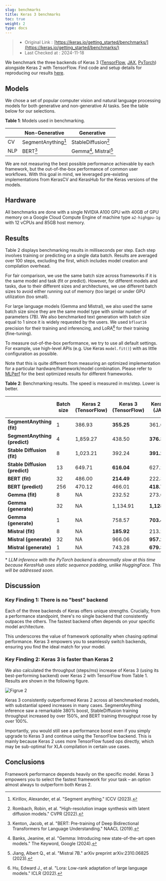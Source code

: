 ```yaml
---
slug: benchmarks
title: Keras 3 benchmarks
toc: true
weight: 2
type: docs
---
```


> - Original Link : [https://keras.io/getting_started/benchmarks/](https://keras.io/getting_started/benchmarks/)
> - Last Checked at : 2024-11-18

We benchmark the three backends of Keras 3 ([TensorFlow](https://tensorflow.org/), [JAX](https://jax.readthedocs.io/en/latest/), [PyTorch](https://pytorch.org/)) alongside Keras 2 with TensorFlow. Find code and setup details for reproducing our results [here](https://github.com/haifeng-jin/keras-benchmarks/tree/v0.0.5).

## Models

We chose a set of popular computer vision and natural language processing models for both generative and non-generative AI tasks. See the table below for our selections.

**Table 1**: Models used in benchmarking.

|     | Non-Generative      | Generative             |
| --- | ------------------- | ---------------------- |
| CV  | SegmentAnything[^1] | StableDiffusion[^2]    |
| NLP | BERT[^3]            | Gemma[^4], Mistral[^5] |

We are not measuring the best possible performance achievable by each framework, but the out-of-the-box performance of common user workflows. With this goal in mind, we leveraged pre-existing implementations from KerasCV and KerasHub for the Keras versions of the models.

## Hardware

All benchmarks are done with a single NVIDIA A100 GPU with 40GB of GPU memory on a Google Cloud Compute Engine of machine type `a2-highgpu-1g` with 12 vCPUs and 85GB host memory.

## Results

Table 2 displays benchmarking results in milliseconds per step. Each step involves training or predicting on a single data batch. Results are averaged over 100 steps, excluding the first, which includes model creation and compilation overhead.

For fair comparison, we use the same batch size across frameworks if it is the same model and task (fit or predict). However, for different models and tasks, due to their different sizes and architectures, we use different batch sizes to avoid either running out of memory (too large) or under GPU utilization (too small).

For large language models (Gemma and Mistral), we also used the same batch size since they are the same model type with similar number of parameters (7B). We also benchmarked text generation with batch size equal to 1 since it is widely requested by the users. We used `bfloat16` precision for their training and inferencing, and LoRA[^6] for their training (fine-tuning).

To measure out-of-the-box performance, we try to use all default settings. For example, use high-level APIs (e.g. Use Keras `model.fit()`) with as little configuration as possible.

Note that this is quite different from measuring an optimized implementation for a particular hardware/framework/model combination. Please refer to [MLPerf](https://mlcommons.org/benchmarks/) for the best optimized results for different frameworks.

**Table 2**: Benchmarking results. The speed is measured in ms/step. Lower is better.

|                                | Batch size | Keras 2 (TensorFlow) | Keras 3 (TensorFlow) | Keras 3 (JAX) | Keras 3 (PyTorch) (eager) | Keras 3 (best) |
| ------------------------------ | ---------- | -------------------- | -------------------- | ------------- | ------------------------- | -------------- |
| **SegmentAnything (fit)**      | 1          | 386.93               | **355.25**           | 361.69        | 1,388.87                  | **355.25**     |
| **SegmentAnything (predict)**  | 4          | 1,859.27             | 438.50               | **376.34**    | 1,720.96                  | **376.34**     |
| **Stable Diffusion (fit)**     | 8          | 1,023.21             | 392.24               | **391.21**    | 823.44                    | **391.21**     |
| **Stable Diffusion (predict)** | 13         | 649.71               | **616.04**           | 627.27        | 1,337.17                  | **616.04**     |
| **BERT (fit)**                 | 32         | 486.00               | **214.49**           | 222.37        | 808.68                    | **214.49**     |
| **BERT (predict)**             | 256        | 470.12               | 466.01               | **418.72**    | 1,865.98                  | **418.72**     |
| **Gemma (fit)**                | 8          | NA                   | 232.52               | 273.67        | 525.15                    | **232.52**     |
| **Gemma (generate)**           | 32         | NA                   | 1,134.91             | **1,128.21**  | 7,952.67\*                | **1,128.21**   |
| **Gemma (generate)**           | 1          | NA                   | 758.57               | **703.46**    | 7,649.40\*                | **703.46**     |
| **Mistral (fit)**              | 8          | NA                   | **185.92**           | 213.22        | 452.12                    | **185.92**     |
| **Mistral (generate)**         | 32         | NA                   | 966.06               | **957.25**    | 10,932.59\*               | **957.25**     |
| **Mistral (generate)**         | 1          | NA                   | 743.28               | **679.30**    | 11,054.67\*               | **679.30**     |

\* _LLM inference with the PyTorch backend is abnormally slow at this time because KerasHub uses static sequence padding, unlike HuggingFace. This will be addressed soon._

## Discussion

### Key Finding 1: There is no "best" backend

Each of the three backends of Keras offers unique strengths. Crucially, from a performance standpoint, there's no single backend that consistently outpaces the others. The fastest backend often depends on your specific model architecture.

This underscores the value of framework optionality when chasing optimal performance. Keras 3 empowers you to seamlessly switch backends, ensuring you find the ideal match for your model.

### Key Finding 2: Keras 3 is faster than Keras 2

We also calculated the throughput (steps/ms) increase of Keras 3 (using its best-performing backend) over Keras 2 with TensorFlow from Table 1. Results are shown in the following figure.

![Figrue 2](/images/getting_started/benchmarks/jPncf0F.png "Figure 1: Keras 3 speedup over Keras 2 measured in throughput (steps/ms)")

Keras 3 consistently outperformed Keras 2 across all benchmarked models, with substantial speed increases in many cases. SegmentAnything inference saw a remarkable 380% boost, StableDiffusion training throughput increased by over 150%, and BERT training throughput rose by over 100%.

Importantly, you would still see a performance boost even if you simply upgrade to Keras 3 and continue using the TensorFlow backend. This is mainly because Keras 2 uses more TensorFlow fused ops directly, which may be sub-optimal for XLA compilation in certain use cases.

## Conclusions

Framework performance depends heavily on the specific model. Keras 3 empowers you to select the fastest framework for your task – an option almost always to outperform both Keras 2.

[^1]: Kirillov, Alexander, et al. "Segment anything." ICCV (2023).
[^2]: Rombach, Robin, et al. "High-resolution image synthesis with latent diffusion models." CVPR (2022).
[^3]: Kenton, Jacob, et al. "BERT: Pre-training of Deep Bidirectional Transformers for Language Understanding." NAACL (2019).
[^4]: Banks, Jeanine, et al. "Gemma: Introducing new state-of-the-art open models." The Keyword, Google (2024).
[^5]: Jiang, Albert Q., et al. "Mistral 7B." arXiv preprint arXiv:2310.06825 (2023).
[^6]: Hu, Edward J., et al. "Lora: Low-rank adaptation of large language models." ICLR (2022).
